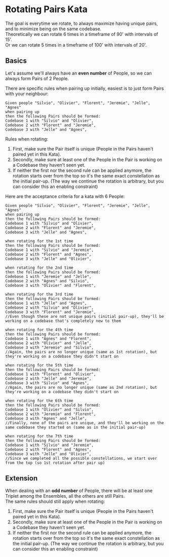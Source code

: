 # Rotating Pairs Kata
The goal is everytime we rotate, to always maximize having unique pairs, and to minimize being on the same codebase.  
Theoretically we can rotate 6 times in a timeframe of 90' with intervals of 15'.  
Or we can rotate 5 times in a timeframe of 100' with intervals of 20'.

## Basics
Let's assume we'll always have an **even number** of People, so we can always form Pairs of 2 People.  

There are specific rules when pairing up initially, easiest is to just form Pairs with your neighbour:

    Given people "Silvio", "Olivier", "Florent", "Jeremie", "Jelle", "Agnes"
    when pairing up
    then the following Pairs should be formed:
    Codebase 1 with "Silvio" and "Olivier",
    Codebase 2 with "Florent" and "Jeremie",
    Codebase 3 with "Jelle" and "Agnes",

Rules when rotating:
1. First, make sure the Pair itself is unique (People in the Pairs haven't paired yet in this Kata).
2. Secondly, make sure at least one of the People in the Pair is working on a Codebase they haven't seen yet.
3. If neither the first nor the second rule can be applied anymore, the rotation starts over from the top so it's the same exact constellation as the initial pair-up. (The way we continue the rotation is arbitrary, but you can consider this an enabling constraint)

Here are the acceptance criteria for a kata with 6 People:

    Given people "Silvio", "Olivier", "Florent", "Jeremie", "Jelle", "Agnes"
    when pairing up
    then the following Pairs should be formed:
    Codebase 1 with "Silvio" and "Olivier",
    Codebase 2 with "Florent" and "Jeremie",
    Codebase 3 with "Jelle" and "Agnes",
    
    when rotating for the 1st time
    then the following Pairs should be formed:
    Codebase 1 with "Silvio" and "Jeremie",
    Codebase 2 with "Florent" and "Agnes",
    Codebase 3 with "Jelle" and "Olivier",
    
    when rotating for the 2nd time
    then the following Pairs should be formed:
    Codebase 1 with "Jeremie" and "Jelle",
    Codebase 2 with "Agnes" and "Silvio",
    Codebase 3 with "Olivier" and "Florent",
    
    when rotating for the 3rd time
    then the following Pairs should be formed:
    Codebase 1 with "Jelle" and "Agnes",
    Codebase 2 with "Silvio" and "Olivier",
    Codebase 3 with "Florent" and "Jeremie",
    //Even though these are not unique pairs (initial pair-up), they'll be working on a codebase that's completely new to them
    
    when rotating for the 4th time
    then the following Pairs should be formed:
    Codebase 1 with "Agnes" and "Florent",
    Codebase 2 with "Olivier" and "Jelle",
    Codebase 3 with "Jeremie" and "Silvio",
    //Again, the pairs are no longer unique (same as 1st rotation), but they're working on a codebase they didn't start on
    
    when rotating for the 5th time
    then the following Pairs should be formed:
    Codebase 1 with "Florent" and "Olivier",
    Codebase 2 with "Jelle" and "Jeremie",
    Codebase 3 with "Silvio" and "Agnes",
    //Again, the pairs are no longer unique (same as 2nd rotation), but they're working on a codebase they didn't start on
    
    when rotating for the 6th time
    then the following Pairs should be formed:
    Codebase 1 with "Olivier" and "Silvio",
    Codebase 2 with "Jeremie" and "Florent",
    Codebase 3 with "Agnes" and "Jelle",
    //Finally, none of the pairs are unique, and they'll be working on the same codebase they started on (same as in the initial pair-up)

    when rotating for the 7th time
    then the following Pairs should be formed:
    Codebase 1 with "Silvio" and "Jeremie",
    Codebase 2 with "Florent" and "Agnes",
    Codebase 3 with "Jelle" and "Olivier",
    //Since we completed all the possible constellations, we start over from the top (so 1st rotation after pair up)

## Extension
When dealing with an **odd number** of People, there will be at least one Triplet among the Ensembles, all the others are still Pairs.  
The same rules should still apply when rotating:
1. First, make sure the Pair itself is unique (People in the Pairs haven't paired yet in this Kata).
2. Secondly, make sure at least one of the People in the Pair is working on a Codebase they haven't seen yet.
3. If neither the first nor the second rule can be applied anymore, the rotation starts over from the top so it's the same exact constellation as the initial pair-up. (The way we continue the rotation is arbitrary, but you can consider this an enabling constraint)
